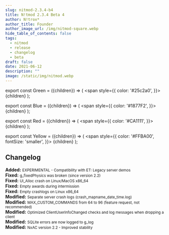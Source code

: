 ```yaml
---
slug: nitmod-2.3.4-b4
title: N!tmod 2.3.4 Beta 4
author: N!trox*
author_title: Founder
author_image_url: /img/nitmod-square.webp
hide_table_of_contents: false
tags:
  - nitmod
  - release
  - changelog
  - beta
draft: false
date: 2021-06-12
description: ""
image: /static/img/nitmod.webp
---
```


export const Green = ({children}) => (
  <span
    style={{
      color: '#25c2a0',
    }}>
    {children}
  </span>
);

export const Blue = ({children}) => (
  <span
    style={{
      color: '#1877F2',
    }}>
    {children}
  </span>
);

export const Red = ({children}) => (
  <span
    style={{
      color: '#CA1111',
    }}>
    {children}
  </span>
);

export const Yellow = ({children}) => (
  <span
    style={{
      color: '#FFBA00',
      fontSize: 'smaller',
    }}>
    {children}
  </span>
);

## Changelog

**<Green>Added:</Green>** <small>EXPERIMENTAL - Compatibility with ET: Legacy server demos</small>  
**<Blue>Fixed:</Blue>** <small>g_fixedPhysics was broken (since version 2.2)</small>   
**<Blue>Fixed:</Blue>** <small>UI_Alloc crash on Linux/MacOS x86_64</small>   
**<Blue>Fixed:</Blue>** <small>Empty awards during intermission</small>   
**<Blue>Fixed:</Blue>** <small>Empty crashlogs on Linux x86_64</small>   
**<Yellow>Modified:</Yellow>** <small>Separate server crash logs (crash_mapname_date_time.log)</small>   
**<Yellow>Modified:</Yellow>** <small>MAX_CUSTOM_COMMANDS from 64 to 96 (feature request, not recommended)</small>   
**<Yellow>Modified:</Yellow>** <small>Optimized ClientUserInfoChanged checks and log messages when dropping a client</small>   
**<Yellow>Modified:</Yellow>** <small>SQLite errors are now logged to g_log</small>   
**<Yellow>Modified:</Yellow>** <small>NxAC version 2.2 - Improved stability</small>
